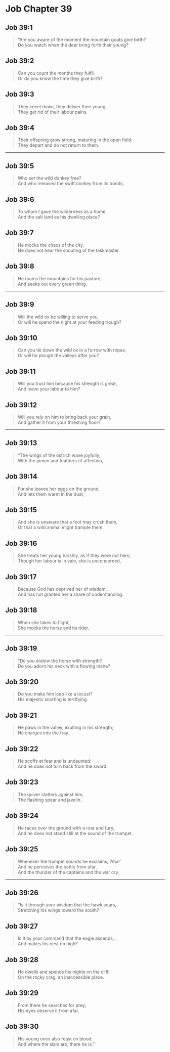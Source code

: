 # Job Chapter 39

## Job 39:1

> “Are you aware of the moment the mountain goats give birth?  
> Do you watch when the deer bring forth their young?

## Job 39:2

> Can you count the months they fulfil,  
> Or do you know the time they give birth?

## Job 39:3

> They kneel down, they deliver their young,  
> They get rid of their labour pains.

## Job 39:4

> Their offspring grow strong, maturing in the open field;  
> They depart and do not return to them.

---

## Job 39:5

> Who set the wild donkey free?  
> And who released the swift donkey from its bonds,

## Job 39:6

> To whom I gave the wilderness as a home,  
> And the salt land as his dwelling place?

## Job 39:7

> He mocks the chaos of the city,  
> He does not hear the shouting of the taskmaster.

## Job 39:8

> He roams the mountains for his pasture,  
> And seeks out every green thing.

---

## Job 39:9

> Will the wild ox be willing to serve you,  
> Or will he spend the night at your feeding trough?

## Job 39:10

> Can you tie down the wild ox in a furrow with ropes,  
> Or will he plough the valleys after you?

## Job 39:11

> Will you trust him because his strength is great,  
> And leave your labour to him?

## Job 39:12

> Will you rely on him to bring back your grain,  
> And gather it from your threshing floor?

---

## Job 39:13

> “The wings of the ostrich wave joyfully,  
> With the pinion and feathers of affection,

## Job 39:14

> For she leaves her eggs on the ground,  
> And lets them warm in the dust,

## Job 39:15

> And she is unaware that a foot may crush them,  
> Or that a wild animal might trample them.

## Job 39:16

> She treats her young harshly, as if they were not hers;  
> Though her labour is in vain, she is unconcerned,

## Job 39:17

> Because God has deprived her of wisdom,  
> And has not granted her a share of understanding.

## Job 39:18

> When she takes to flight,  
> She mocks the horse and its rider.

---

## Job 39:19

> “Do you endow the horse with strength?  
> Do you adorn his neck with a flowing mane?

## Job 39:20

> Do you make him leap like a locust?  
> His majestic snorting is terrifying.

## Job 39:21

> He paws in the valley, exulting in his strength;  
> He charges into the fray.

## Job 39:22

> He scoffs at fear and is undaunted;  
> And he does not turn back from the sword.

## Job 39:23

> The quiver clatters against him,  
> The flashing spear and javelin.

## Job 39:24

> He races over the ground with a roar and fury,  
> And he does not stand still at the sound of the trumpet.

## Job 39:25

> Whenever the trumpet sounds he exclaims, ‘Aha!’  
> And he perceives the battle from afar,  
> And the thunder of the captains and the war cry.

---

## Job 39:26

> “Is it through your wisdom that the hawk soars,  
> Stretching his wings toward the south?

## Job 39:27

> Is it by your command that the eagle ascends,  
> And makes his nest on high?

## Job 39:28

> He dwells and spends his nights on the cliff,  
> On the rocky crag, an inaccessible place.

## Job 39:29

> From there he searches for prey;  
> His eyes observe it from afar.

## Job 39:30

> His young ones also feast on blood;  
> And where the slain are, there he is.”
